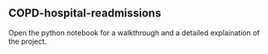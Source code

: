 ## COPD-hospital-readmissions
Open the python notebook for a walkthrough and a detailed explaination of the project.
